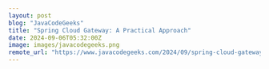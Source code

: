 ```yaml
---
layout: post
blog: "JavaCodeGeeks"
title: "Spring Cloud Gateway: A Practical Approach"
date: 2024-09-06T05:32:00Z
image: images/javacodegeeks.png
remote_url: "https://www.javacodegeeks.com/2024/09/spring-cloud-gateway-a-practical-approach.html"
---
```

